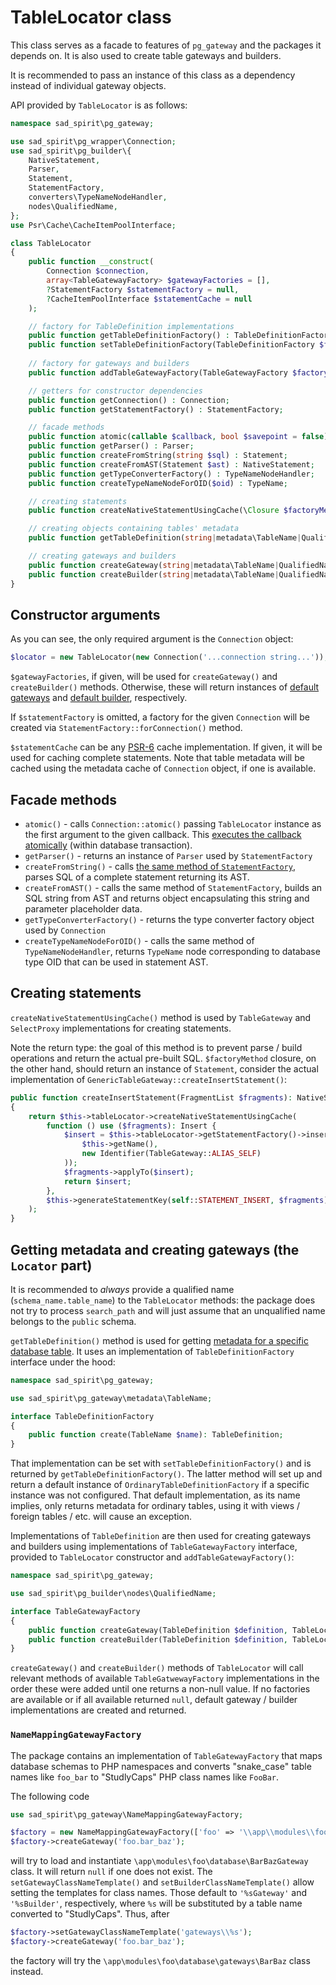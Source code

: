 # TableLocator class

This class serves as a facade to features of `pg_gateway` and the packages it depends on. It is also used
to create table gateways and builders.

It is recommended to pass an instance of this class as a dependency instead of individual gateway objects.

API provided by `TableLocator` is as follows:

```PHP
namespace sad_spirit\pg_gateway;

use sad_spirit\pg_wrapper\Connection;
use sad_spirit\pg_builder\{
    NativeStatement,
    Parser,
    Statement,
    StatementFactory,
    converters\TypeNameNodeHandler,
    nodes\QualifiedName,
};
use Psr\Cache\CacheItemPoolInterface;

class TableLocator
{
    public function __construct(
        Connection $connection,
        array<TableGatewayFactory> $gatewayFactories = [],
        ?StatementFactory $statementFactory = null,
        ?CacheItemPoolInterface $statementCache = null
    );

    // factory for TableDefinition implementations
    public function getTableDefinitionFactory() : TableDefinitionFactory;
    public function setTableDefinitionFactory(TableDefinitionFactory $factory) : $this;
    
    // factory for gateways and builders
    public function addTableGatewayFactory(TableGatewayFactory $factory) : $this;

    // getters for constructor dependencies
    public function getConnection() : Connection;
    public function getStatementFactory() : StatementFactory;

    // facade methods
    public function atomic(callable $callback, bool $savepoint = false) : mixed;
    public function getParser() : Parser;
    public function createFromString(string $sql) : Statement;
    public function createFromAST(Statement $ast) : NativeStatement;
    public function getTypeConverterFactory() : TypeNameNodeHandler;
    public function createTypeNameNodeForOID($oid) : TypeName;

    // creating statements
    public function createNativeStatementUsingCache(\Closure $factoryMethod, ?string $cacheKey) : NativeStatement;

    // creating objects containing tables' metadata
    public function getTableDefinition(string|metadata\TableName|QualifiedName $name) : TableDefinition;

    // creating gateways and builders
    public function createGateway(string|metadata\TableName|QualifiedName $name) : TableGateway;
    public function createBuilder(string|metadata\TableName|QualifiedName $name) : builders\FragmentListBuilder;
}
```

## Constructor arguments

As you can see, the only required argument is the `Connection` object:
```PHP
$locator = new TableLocator(new Connection('...connection string...'));
```

`$gatewayFactories`, if given, will be used for `createGateway()` and `createBuilder()` methods. Otherwise,
these will return instances of [default gateways](./gateways.md) and [default builder](./builders-methods.md),
respectively.

If `$statementFactory` is omitted, a factory for the given `Connection` will be created
via `StatementFactory::forConnection()` method.

`$statementCache` can be any [PSR-6](https://www.php-fig.org/psr/psr-6/) cache implementation. If given,
it will be used for caching complete statements. Note that table metadata will be cached using
the metadata cache of `Connection` object, if one is available.

## Facade methods

 * `atomic()` - calls `Connection::atomic()` passing
   `TableLocator` instance as the first argument to the given callback. This
   [executes the callback atomically](https://github.com/sad-spirit/pg-wrapper/wiki/transactions)
   (within database transaction).
 * `getParser()` - returns an instance of `Parser` used by `StatementFactory`
 * `createFromString()` - calls
   [the same method of `StatementFactory`](https://github.com/sad-spirit/pg-builder/wiki/StatementFactory),
   parses SQL of a complete statement returning its AST.
 * `createFromAST()` - calls the same method of `StatementFactory`, builds an SQL string
   from AST and returns object encapsulating this string and parameter placeholder data.
 * `getTypeConverterFactory()` - returns the type converter factory object used by `Connection`
 * `createTypeNameNodeForOID()` - calls the same method of `TypeNameNodeHandler`, returns `TypeName` node
   corresponding to database type OID that can be used in statement AST.

## Creating statements

`createNativeStatementUsingCache()` method is used by `TableGateway` and `SelectProxy` implementations
for creating statements.

Note the return type: the goal of this method is to prevent parse / build operations and return the actual pre-built SQL.
`$factoryMethod` closure, on the other hand, should return an instance of `Statement`, consider the actual 
implementation of `GenericTableGateway::createInsertStatement()`:
```PHP
public function createInsertStatement(FragmentList $fragments): NativeStatement
{
    return $this->tableLocator->createNativeStatementUsingCache(
        function () use ($fragments): Insert {
            $insert = $this->tableLocator->getStatementFactory()->insert(new InsertTarget(
                $this->getName(),
                new Identifier(TableGateway::ALIAS_SELF)
            ));
            $fragments->applyTo($insert);
            return $insert;
        },
        $this->generateStatementKey(self::STATEMENT_INSERT, $fragments)
    );
}
```

## Getting metadata and creating gateways (the `Locator` part)

It is recommended to *always* provide a qualified name (`schema_name.table_name`) to the `TableLocator` methods: 
the package does not try to process `search_path` and will just assume that an unqualified name belongs
to the `public` schema.

`getTableDefinition()` method is used for getting [metadata for a specific database table](./metadata.md).
It uses an implementation of `TableDefinitionFactory` interface under the hood:
```PHP
namespace sad_spirit\pg_gateway;

use sad_spirit\pg_gateway\metadata\TableName;

interface TableDefinitionFactory
{
    public function create(TableName $name): TableDefinition;
}
```

That implementation can be set with `setTableDefinitionFactory()` and is returned by `getTableDefinitionFactory()`.
The latter method will set up and return a default instance of `OrdinaryTableDefinitionFactory` if a specific instance
was not configured. That default implementation, as its name implies, only returns metadata for ordinary tables,
using it with views / foreign tables / etc. will cause an exception.

Implementations of `TableDefinition` are then used for creating gateways and builders using implementations
of `TableGatewayFactory` interface, provided to `TableLocator` constructor and `addTableGatewayFactory()`:
```PHP
namespace sad_spirit\pg_gateway;

use sad_spirit\pg_builder\nodes\QualifiedName;

interface TableGatewayFactory
{
    public function createGateway(TableDefinition $definition, TableLocator $tableLocator): ?TableGateway;
    public function createBuilder(TableDefinition $definition, TableLocator $tableLocator): ?builders\FragmentListBuilder;
}
```

`createGateway()` and `createBuilder()` methods of `TableLocator` will call relevant methods of available
`TableGatwewayFactory` implementations in the order these were added until one returns a non-null value.
If no factories are available or if all available returned `null`, default gateway / builder implementations
are created and returned.

### `NameMappingGatewayFactory`

The package contains an implementation of `TableGatewayFactory` that maps database schemas to PHP namespaces
and converts "snake_case" table names like `foo_bar` to "StudlyCaps" PHP class names like `FooBar`.

The following code
```PHP
use sad_spirit\pg_gateway\NameMappingGatewayFactory;

$factory = new NameMappingGatewayFactory(['foo' => '\\app\\modules\\foo\\database']);
$factory->createGateway('foo.bar_baz');
```
will try to load and instantiate `\app\modules\foo\database\BarBazGateway` class. It will return
`null` if one does not exist. The `setGatewayClassNameTemplate()` and `setBuilderClassNameTemplate()` allow setting
the templates for class names. Those default to `'%sGateway'` and `'%sBuilder'`, respectively, where `%s` will be
substituted by a table name converted to "StudlyCaps". Thus, after
```PHP
$factory->setGatewayClassNameTemplate('gateways\\%s');
$factory->createGateway('foo.bar_baz');
```
the factory will try the `\app\modules\foo\database\gateways\BarBaz` class instead.